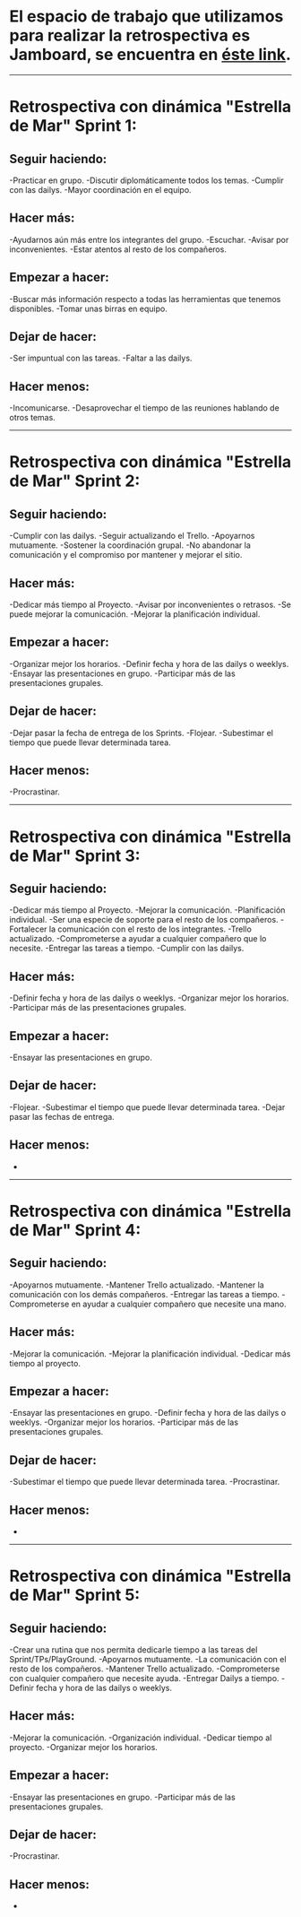 # El espacio de trabajo que utilizamos para realizar la retrospectiva es Jamboard, se encuentra en [éste link][ref1].
[ref1]: https://jamboard.google.com/d/1tPSR0CX3VBCcswheuxwPOYk_hvBqmctEa9tqvRggXNk/viewer?f=0

************************************************************************************

# Retrospectiva con dinámica "Estrella de Mar" Sprint 1:

## Seguir haciendo:
-Practicar en grupo.
-Discutir diplomáticamente todos los temas.
-Cumplir con las dailys.
-Mayor coordinación en el equipo.

## Hacer más:
-Ayudarnos aún más entre los integrantes del grupo.
-Escuchar.
-Avisar por inconvenientes.
-Estar atentos al resto de los compañeros.

## Empezar a hacer:
-Buscar más información respecto a todas las herramientas que tenemos disponibles.
-Tomar unas birras en equipo.

## Dejar de hacer:
-Ser impuntual con las tareas.
-Faltar a las dailys.

## Hacer menos:
-Incomunicarse.
-Desaprovechar el tiempo de las reuniones hablando de otros temas.

************************************************************************************

# Retrospectiva con dinámica "Estrella de Mar" Sprint 2:

## Seguir haciendo:
-Cumplir con las dailys.
-Seguir actualizando el Trello.
-Apoyarnos mutuamente.
-Sostener la coordinación grupal.
-No abandonar la comunicación y el compromiso por mantener y mejorar el sitio.

## Hacer más:
-Dedicar más tiempo al Proyecto.
-Avisar por inconvenientes o retrasos.
-Se puede mejorar la comunicación.
-Mejorar la planificación individual.

## Empezar a hacer:
-Organizar mejor los horarios.
-Definir fecha y hora de las dailys o weeklys.
-Ensayar las presentaciones en grupo.
-Participar más de las presentaciones grupales.

## Dejar de hacer:
-Dejar pasar la fecha de entrega de los Sprints.
-Flojear.
-Subestimar el tiempo que puede llevar determinada tarea.

## Hacer menos:
-Procrastinar.

************************************************************************************

# Retrospectiva con dinámica "Estrella de Mar" Sprint 3:

## Seguir haciendo:
-Dedicar más tiempo al Proyecto.
-Mejorar la comunicación.
-Planificación individual.
-Ser una especie de soporte para el resto de los compañeros.
-Fortalecer la comunicación con el resto de los integrantes.
-Trello actualizado.
-Comprometerse a ayudar a cualquier compañero que lo necesite.
-Entregar las tareas a tiempo.
-Cumplir con las dailys.

## Hacer más:
-Definir fecha y hora de las dailys o weeklys.
-Organizar mejor los horarios.
-Participar más de las presentaciones grupales.

## Empezar a hacer:
-Ensayar las presentaciones en grupo.

## Dejar de hacer:
-Flojear.
-Subestimar el tiempo que puede llevar determinada tarea.
-Dejar pasar las fechas de entrega.

## Hacer menos:
-

************************************************************************************

# Retrospectiva con dinámica "Estrella de Mar" Sprint 4:

## Seguir haciendo:
-Apoyarnos mutuamente.
-Mantener Trello actualizado.
-Mantener la comunicación con los demás compañeros.
-Entregar las tareas a tiempo.
-Comprometerse en ayudar a cualquier compañero que necesite una mano.

## Hacer más:
-Mejorar la comunicación.
-Mejorar la planificación individual.
-Dedicar más tiempo al proyecto.

## Empezar a hacer:
-Ensayar las presentaciones en grupo.
-Definir fecha y hora de las dailys o weeklys.
-Organizar mejor los horarios.
-Participar más de las presentaciones grupales.
## Dejar de hacer:
-Subestimar el tiempo que puede llevar determinada tarea.
-Procrastinar.

## Hacer menos:
-

************************************************************************************

# Retrospectiva con dinámica "Estrella de Mar" Sprint 5:

## Seguir haciendo:
-Crear una rutina que nos permita dedicarle tiempo a las tareas del Sprint/TPs/PlayGround.
-Apoyarnos mutuamente.
-La comunicación con el resto de los compañeros.
-Mantener Trello actualizado.
-Comprometerse con cualquier compañero que necesite ayuda.
-Entregar Dailys a tiempo.
-Definir fecha y hora de las dailys o weeklys.

## Hacer más:
-Mejorar la comunicación.
-Organización individual.
-Dedicar tiempo al proyecto.
-Organizar mejor los horarios.

## Empezar a hacer:
-Ensayar las presentaciones en grupo.
-Participar más de las presentaciones grupales.

## Dejar de hacer:
-Procrastinar.

## Hacer menos:
-